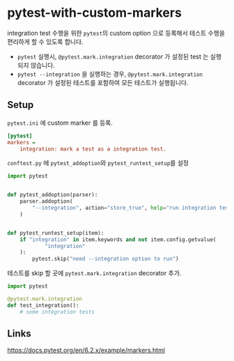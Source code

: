 # pytest-with-custom-markers

integration test 수행을 위한 `pytest`의 custom option 으로 등록해서 테스트 수행을 편리하게 할 수 있도록 합니다.

- `pytest` 실행시, `@pytest.mark.integration` decorator 가 설정된 test 는 실행되지 않습니다.
- `pytest --integration` 을 실행하는 경우, `@pytest.mark.integration` decorator 가 설정된 테스트를 포함하여 모든 테스트가 실행됩니다.

## Setup 

`pytest.ini` 에 custom marker 를 등록.

```ini
[pytest]
markers =
    integration: mark a test as a integration test.
```

`conftest.py` 에 `pytest_addoption`와 `pytest_runtest_setup`를 설정

```python
import pytest


def pytest_addoption(parser):
    parser.addoption(
        "--integration", action="store_true", help="run integration tests"
    )


def pytest_runtest_setup(item):
    if "integration" in item.keywords and not item.config.getvalue(
            "integration"
    ):
        pytest.skip("need --integration option to run")
```

테스트를 skip 할 곳에 `pytest.mark.integration` decorator 추가.

```python
import pytest

@pytest.mark.integration
def test_integration():
    # some integration tests
```

## Links

<https://docs.pytest.org/en/6.2.x/example/markers.html>
